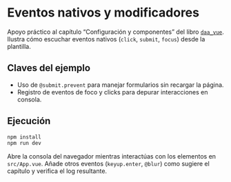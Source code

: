 # Eventos nativos y modificadores

Apoyo práctico al capítulo “Configuración y componentes” del libro [`daa_vue`](https://salesmendesandre.github.io/daa_vue/main/vue/p1c2_configuracion_y_componentes.html). Ilustra cómo escuchar eventos nativos (`click`, `submit`, `focus`) desde la plantilla.

## Claves del ejemplo
- Uso de `@submit.prevent` para manejar formularios sin recargar la página.
- Registro de eventos de foco y clicks para depurar interacciones en consola.

## Ejecución
```bash
npm install
npm run dev
```

Abre la consola del navegador mientras interactúas con los elementos en `src/App.vue`. Añade otros eventos (`keyup.enter`, `@blur`) como sugiere el capítulo y verifica el log resultante.
